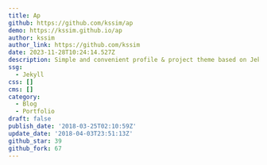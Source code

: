 ```yaml
---
title: Ap
github: https://github.com/kssim/ap
demo: https://kssim.github.io/ap
author: kssim
author_link: https://github.com/kssim
date: 2023-11-28T10:24:14.527Z
description: Simple and convenient profile & project theme based on Jekyll
ssg:
  - Jekyll
css: []
cms: []
category:
  - Blog
  - Portfolio
draft: false
publish_date: '2018-03-25T02:10:59Z'
update_date: '2018-04-03T23:51:13Z'
github_star: 39
github_fork: 67
---
```

